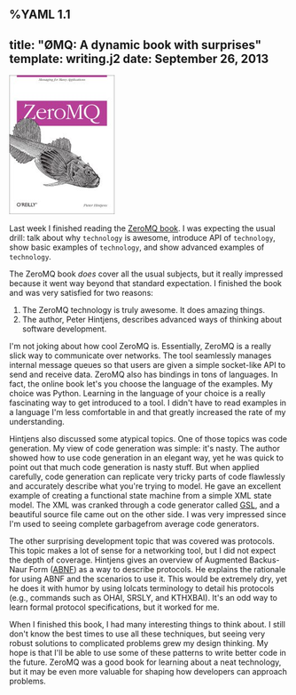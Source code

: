 %YAML 1.1
---
title: "ØMQ: A dynamic book with surprises"
template: writing.j2
date: September 26, 2013
---
<img class='book' src='zeromq.jpg'>

Last week I finished reading the [ZeroMQ
book](http://zguide.zeromq.org/page:all). I was expecting the usual drill:
talk about why `technology` is awesome, introduce API of `technology`, show
basic examples of `technology`, and show advanced examples of `technology`.

The ZeroMQ book *does* cover all the usual subjects, but it really impressed
because it went way beyond that standard expectation. I finished the book and
was very satisfied for two reasons:

1. The ZeroMQ technology is truly awesome. It does amazing things.
2. The author, Peter Hintjens, describes advanced ways of thinking about
   software development.

I'm not joking about how cool ZeroMQ is. Essentially, ZeroMQ is a really slick
way to communicate over networks. The tool seamlessly manages internal message
queues so that users are given a simple socket-like API to send and receive
data. ZeroMQ also has bindings in tons of languages. In fact, the online book
let's you choose the language of the examples. My choice was Python. Learning
in the language of your choice is a really fascinating way to get introduced to
a tool. I didn't have to read examples in a language I'm less comfortable in
and that greatly increased the rate of my understanding.

Hintjens also discussed some atypical topics. One of those topics was code
generation. My view of code generation was simple: it's nasty. The author
showed how to use code generation in an elegant way, yet he was quick to point
out that much code generation is nasty stuff. But when applied carefully, code
generation can replicate very tricky parts of code flawlessly and accurately
describe what you're trying to model. He gave an excellent example of creating
a functional state machine from a simple XML state model. The XML was cranked
through a code generator called [GSL](https://github.com/imatix/gsl), and a
beautiful source file came out on the other side. I was very impressed since
I'm used to seeing complete garbagefrom average code generators.

The other surprising development topic that was covered was protocols. This
topic makes a lot of sense for a networking tool, but I did not expect the
depth of coverage. Hintjens gives an overview of Augmented Backus-Naur Form
([ABNF](http://www.ietf.org/rfc/rfc2234.txt)) as a way to describe protocols.
He explains the rationale for using ABNF and the scenarios to use it. This
would be extremely dry, yet he does it with humor by using lolcats terminology
to detail his protocols (e.g., commands such as OHAI, SRSLY, and KTHXBAI).
It's an odd way to learn formal protocol specifications, but it worked for me.

When I finished this book, I had many interesting things to think about. I
still don't know the best times to use all these techniques, but seeing very
robust solutions to complicated problems grew my design thinking. My hope is
that I'll be able to use some of these patterns to write better code in the
future. ZeroMQ was a good book for learning about a neat technology, but it
may be even more valuable for shaping how developers can approach problems.
